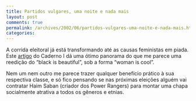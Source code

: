 ```yaml
---
title: Partidos vulgares, uma noite e nada mais
layout: post
comments: true
permalink: /archives/2002/06/partidos-vulgares-uma-noite-e-nada-mais.html/
categories:
---
```

A corrida eleitoral já está transformando até as causas feministas em piada. Este <a href="http://ultimosegundo.ig.com.br/home/cadernoi/artigo/0,2945,805757,00.html" >artigo</a> do Caderno I dá uma ótimo panorama do que me parece uma reedição do &#8220;black is beautiful&#8221;, sob a forma &#8220;woman is cool&#8221;.

Nem um nem outro me parece trazer qualquer benefício prático à sua respectiva classe, e só fico pensando se nas próximas eleições alguém vai contratar Haim Saban (criador dos Power Rangers) para montar uma chapa socialmente atrativa a todos os gêneros e etnias.